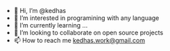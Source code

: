- 👋 Hi, I’m @kedhas
- 👀 I’m interested in programining with any language
- 🌱 I’m currently learning ...
- 💞️ I’m looking to collaborate on open source projects
- 📫 How to reach me kedhas.work@gmail.com

<!---
kedhas/kedhas is a ✨ special ✨ repository because its `README.md` (this file) appears on your GitHub profile.
You can click the Preview link to take a look at your changes.
--->
